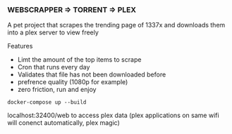 ### WEBSCRAPPER => TORRENT => PLEX

A pet project that scrapes the trending page of 1337x and downloads them into a plex server to view freely

Features

 * Limt the amount of the top items to scrape 
 * Cron that runs every day 
 * Validates that file has not been downloaded before
 * prefrence quality (1080p for example)
 * zero friction, run and enjoy 
  
 `docker-compose up --build`

localhost:32400/web  to access plex data 
(plex applications on same wifi will conenct automatically, plex magic)
